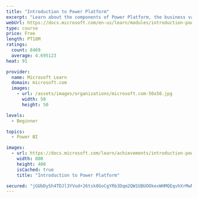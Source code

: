 ```yaml
---
title: "Introduction to Power Platform"
excerpt: "Learn about the components of Power Platform, the business value for customers, and security of the technology."
webUrl: https://docs.microsoft.com/en-us/learn/modules/introduction-power-platform/
type: course
price: Free
length: PT18M
ratings:
  count: 8469
  average: 4.695123
heat: 91

provider:
  name: Microsoft Learn
  domain: microsoft.com
  images:
    - url: /assets/images/organizations/microsoft.com-50x50.jpg
      width: 50
      height: 50

levels:
  - Beginner

topics:
  - Power BI

images:
  - url: https://docs.microsoft.com/learn/achievements/introduction-power-platform-social.png
    width: 800
    height: 400
    isCached: true
    title: "Introduction to Power Platform"

secured: "jGUbDySh4TDJl3YVod+26tsk0GoCgYRb3Dqm2QW1UBUOOkexWHMQEqvhXrMwNZFFsTBUitewL+GwtM9s5hDzeL3ADfHP36GHvOw467FjAqBxW3d+tDA2oBh86rfRkEGlWXAjtTt8MfXXxsdRZRVXD8DamvtI9dsNtVq09wAsNUGbS8dYmXjgSI41nAzcZlCn0Wk4aAymf+7Th9qy2F1qbAXKD2Bzx48tsQT4yEDJR5CI0WaRSverQs+3LXHjCaSnLznZivVhQiPsDfFXTRcGfOQtgoW1cNNLU+WKP95L4rjI/UwuSbCKCTBPI9irjcYzNPSNLOAUf3KKOX2jiKH7MnIoaytt69femH+8DLNudUQ/dIxDQe0ROzYBc8CY7vRfBSElSlw2jq5hTvJkQcb/GJrJO59BMvQAJfnT0CKD7qE=;Fm06lV5xv1lkEaKWELu33Q=="
---
```


